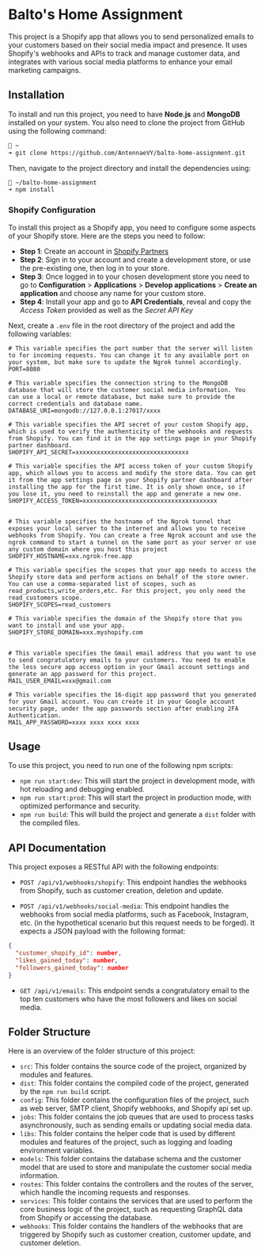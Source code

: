# Balto's Home Assignment

This project is a Shopify app that allows you to send personalized emails to your customers based on their social media impact and presence. It uses Shopify's webhooks and APIs to track and manage customer data, and integrates with various social media platforms to enhance your email marketing campaigns. 

## Installation

To install and run this project, you need to have **Node.js** and **MongoDB** installed on your system. You also need to clone the project from GitHub using the following command:

```bash
 ~ 
➜ git clone https://github.com/AntennaeVY/balto-home-assignment.git
```

Then, navigate to the project directory and install the dependencies using:

```bash
 ~/balto-home-assignment
➜ npm install 
```

### Shopify Configuration

To install this project as a Shopify app, you need to configure some aspects of your Shopify store. Here are the steps you need to follow:

- **Step 1**: Create an account in [Shopify Partners](https://partners.shopify.com/)
- **Step 2**: Sign in to your account and create a development store, or use the pre-existing one, then log in to your store.
- **Step 3**: Once logged in to your chosen development store you need to go to **Configuration** > **Applications** > **Develop applications** > **Create an application** and choose any name for your custom store.
- **Step 4**: Install your app and go to **API Credentials**, reveal and copy the *Access Token* provided as well as the *Secret API Key*

Next, create a `.env` file in the root directory of the project and add the following variables:

```env
# This variable specifies the port number that the server will listen to for incoming requests. You can change it to any available port on your system, but make sure to update the Ngrok tunnel accordingly.
PORT=8080

# This variable specifies the connection string to the MongoDB database that will store the customer social media information. You can use a local or remote database, but make sure to provide the correct credentials and database name.
DATABASE_URI=mongodb://127.0.0.1:27017/xxxx

# This variable specifies the API secret of your custom Shopify app, which is used to verify the authenticity of the webhooks and requests from Shopify. You can find it in the app settings page in your Shopify partner dashboard.
SHOPIFY_API_SECRET=xxxxxxxxxxxxxxxxxxxxxxxxxxxxxxxx

# This variable specifies the API access token of your custom Shopify app, which allows you to access and modify the store data. You can get it from the app settings page in your Shopify partner dashboard after installing the app for the first time. It is only shown once, so if you lose it, you need to reinstall the app and generate a new one.
SHOPIFY_ACCESS_TOKEN=xxxxxxxxxxxxxxxxxxxxxxxxxxxxxxxxxxxxxx


# This variable specifies the hostname of the Ngrok tunnel that exposes your local server to the internet and allows you to receive webhooks from Shopify. You can create a free Ngrok account and use the ngrok command to start a tunnel on the same port as your server or use any custom domain where you host this project
SHOPIFY_HOSTNAME=xxx.ngrok-free.app

# This variable specifies the scopes that your app needs to access the Shopify store data and perform actions on behalf of the store owner. You can use a comma-separated list of scopes, such as read_products,write_orders,etc. For this project, you only need the read_customers scope.
SHOPIFY_SCOPES=read_customers

# This variable specifies the domain of the Shopify store that you want to install and use your app.
SHOPIFY_STORE_DOMAIN=xxx.myshopify.com


# This variable specifies the Gmail email address that you want to use to send congratulatory emails to your customers. You need to enable the less secure app access option in your Gmail account settings and generate an app password for this project.
MAIL_USER_EMAIL=xxx@gmail.com

# This variable specifies the 16-digit app password that you generated for your Gmail account. You can create it in your Google account security page, under the app passwords section after enabling 2FA Authentication. 
MAIL_APP_PASSWORD=xxxx xxxx xxxx xxxx
```
## Usage

To use this project, you need to run one of the following npm scripts:

- `npm run start:dev`: This will start the project in development mode, with hot reloading and debugging enabled.
- `npm run start:prod`: This will start the project in production mode, with optimized performance and security.
- `npm run build`: This will build the project and generate a `dist` folder with the compiled files.

## API Documentation

This project exposes a RESTful API with the following endpoints:

- `POST /api/v1/webhooks/shopify`: This endpoint handles the webhooks from Shopify, such as customer creation, deletion and update. 

- `POST /api/v1/webhooks/social-media`: This endpoint handles the webhooks from social media platforms, such as Facebook, Instagram, etc. (in the hypothetical scenario but this request needs to be forged). It expects a JSON payload with the following format:

```json
{
  "customer_shopify_id": number,
  "likes_gained_today": number,
  "followers_gained_today": number
}
```

- `GET /api/v1/emails`: This endpoint sends a congratulatory email to the top ten customers who have the most followers and likes on social media.

## Folder Structure

Here is an overview of the folder structure of this project:

- `src`: This folder contains the source code of the project, organized by modules and features.
- `dist`: This folder contains the compiled code of the project, generated by the `npm run build` script.
- `config`: This folder contains the configuration files of the project, such as web server, SMTP client, Shopify webhooks, and Shopify api set up.
- `jobs`: This folder contains the job queues that are used to process tasks asynchronously, such as sending emails or updating social media data.
- `libs`: This folder contains the helper code that is used by different modules and features of the project, such as logging and loading environment variables.
- `models`: This folder contains the database schema and the customer model that are used to store and manipulate the customer social media information.
- `routes`: This folder contains the controllers and the routes of the server, which handle the incoming requests and responses.
- `services`: This folder contains the services that are used to perform the core business logic of the project, such as requesting GraphQL data from Shopify or accessing the database. 
- `webhooks`: This folder contains the handlers of the webhooks that are triggered by Shopify such as customer creation, customer update, and customer deletion. 
